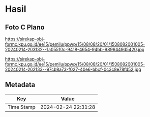 # Hasil

## Foto C Plano

https://sirekap-obj-formc.kpu.go.id/ee15/pemilu/ppwp/15/08/08/20/01/1508082001005-20240214-203132--1a05510c-9418-4654-94bb-9899449d5420.jpg

https://sirekap-obj-formc.kpu.go.id/ee15/pemilu/ppwp/15/08/08/20/01/1508082001005-20240214-202133--97cb8a73-f027-40e6-bbcf-0c3c8e78fd52.jpg


## Metadata

| Key        | Value               |
| ---------- | ------------------- |
| Time Stamp | 2024-02-24 22:31:28 |



